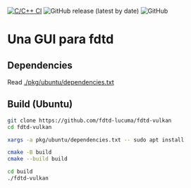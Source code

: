 [![C/C++ CI](https://github.com/fdtd-lucuma/fdtd-vulkan/workflows/C/C++%20CI/badge.svg)](https://github.com/fdtd-lucuma/fdtd-vulkan/actions?query=workflow%3A%22C%2FC%2B%2B+CI%22)
![GitHub release (latest by date)](https://img.shields.io/github/v/release/fdtd-lucuma/fdtd-vulkan?logo=github)
![GitHub](https://img.shields.io/github/license/fdtd-lucuma/fdtd-vulkan?logo=gnu)

# Una GUI para fdtd

## Dependencies

Read [./pkg/ubuntu/dependencies.txt](./pkg/ubuntu/dependencies.txt)

## Build (Ubuntu)
``` bash
git clone https://github.com/fdtd-lucuma/fdtd-vulkan
cd fdtd-vulkan

xargs -a pkg/ubuntu/dependencies.txt -- sudo apt install

cmake -B build
cmake --build build

cd build
./fdtd-vulkan
```
